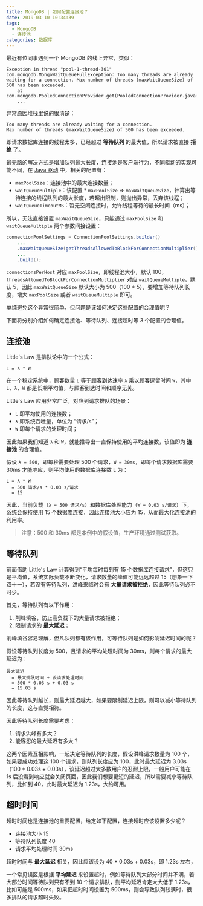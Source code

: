 ```yaml
---
title: MongoDB | 如何配置连接池？
date: 2019-03-10 10:34:39
tags:
  - MongoDB
  - 连接池
categories: 数据库
---
```


最近有位同事遇到一个 MongoDB 的线上异常，类似：

```
Exception in thread "pool-1-thread-301" com.mongodb.MongoWaitQueueFullException: Too many threads are already waiting for a connection. Max number of threads (maxWaitQueueSize) of 500 has been exceeded.
    at com.mongodb.PooledConnectionProvider.get(PooledConnectionProvider.java:70)
    ...
```

异常原因堆栈里说的很清楚：

```
Too many threads are already waiting for a connection. 
Max number of threads (maxWaitQueueSize) of 500 has been exceeded.
```

<!-- more -->

即请求数据库连接的线程太多，已经超过 **等待队列** 的最大值，所以请求被直接 **拒绝** 了。

最无脑的解决方式是增加队列最大长度，连接池是客户端行为，不同驱动的实现可能不同，在 [Java 驱动](http://mongodb.github.io/mongo-java-driver/3.10/javadoc/?com/mongodb/MongoClientURI.html) 中，相关的配置有：

* `maxPoolSize`：连接池中的最大连接数量；
* `waitQueueMultiple`：该配置 * `maxPoolSize`  => `maxWaitQueueSize`，计算出等待连接的线程队列的最大长度，若超出限制，则抛出异常，丢弃该线程；
* `waitQueueTimeoutMS`：暂无空闲连接时，允许线程等待的最长时间（ms）；

所以，无法直接设置 `maxWaitQueueSize`，只能通过 `maxPoolSize` 和 `waitQueueMultiple` 两个参数间接设置：

```Java
connectionPoolSettings = ConnectionPoolSettings.builder()
    ...
    .maxWaitQueueSize(getThreadsAllowedToBlockForConnectionMultiplier() * getConnectionsPerHost())
    ...
    .build();
```

`connectionsPerHost` 对应 `maxPoolSize`，即线程池大小，默认 100，`threadsAllowedToBlockForConnectionMultiplier` 对应 `waitQueueMultiple`，默认 5，因此 `maxWaitQueueSize` 默认大小为 500（100 * 5），要增加等待队列长度，增大 `maxPoolSize` 或者 `waitQueueMultiple` 即可。

单纯避免这个异常很简单，但问题是该如何决定这些配置的合理值呢？

下面将分别介绍如何确定连接池、等待队列、连接超时等 3 个配置的合理值。

## 连接池

Little's Law 是排队论中的一个公式：

```
L = λ * W
```

在一个稳定系统中，顾客数量 `L` 等于顾客到达速率 `λ` 乘以顾客逗留时间 `W`，其中 `L`、`λ`、`W` 都是长期平均值，与顾客到达时间和顺序无关。

Little's Law 应用非常广泛，对应到请求排队的场景：

* `L` 即平均使用的连接数；
* `λ` 即系统吞吐量，单位为 “请求/s”；
* `W` 即每个请求的处理时间；

因此如果我们知道 `λ` 和 `W`，就能推导出一直保持使用的平均连接数，该值即为 **连接池** 的合理值。

假设 `λ = 500`，即每秒需要处理 500 个请求，`W = 30ms`，即每个请求数据库需要 30ms 才能响应，则平均使用的数据库连接数 `L` 为：

```
L = λ * W
  = 500 请求/s * 0.03 s/请求
  = 15
```

因此，当前负载（`λ = 500 请求/s`）和数据库处理能力（`W = 0.03 s/请求`）下，系统会保持使用 15 个数据库连接，因此连接池大小应为 15，从而最大化连接池的利用率。

>注意：500 和 30ms 都是本例中的假设值，生产环境通过测试获取。

## 等待队列

前面借助 Little's Law 计算得到“平均每时每刻有 15 个数据库连接请求”，但这只是平均值，系统实际负载不断变化，请求数量的峰值可能远远超过 15（想象一下双十一），若没有等待队列，洪峰来临时会有 **大量请求被拒绝**，因此等待队列必不可少。

首先，等待队列有以下作用：

1. 削峰填谷，防止高负载下的大量请求被拒绝；
2. 限制请求的 **最大延迟**；

削峰填谷容易理解，但凡队列都有该作用，可等待队列是如何影响延迟时间的呢？

假设等待队列长度为 500，且请求的平均处理时间为 30ms，则每个请求的最大延迟为：

```
最大延迟
  = 最大排队时间 + 该请求处理时间
  = 500 * 0.03 s + 0.03 s
  = 15.03 s
```

因此等待队列越长，则最大延迟越大，如果要限制延迟上限，则可以减小等待队列的长度，这与直觉相符。

因此等待队列长度需要考虑：

1. 请求洪峰有多大？
2. 能容忍的最大延迟有多大？

这两个因素互相影响，一起决定等待队列的长度，假设洪峰请求数量为 100 个，如果要成功处理这 100 个请求，则队列长度应为 100，此时最大延迟为 3.03s（100 * 0.03s + 0.03s），该延迟超过大多数用户的忍耐上限，一般用户可能在 1s 后没看到响应就会关闭页面，因此我们想要更短的延迟，所以需要减小等待队列，比如到 40，此时最大延迟为 1.23s，大约可用。

## 超时时间

超时时间也是连接池的重要配置，给定如下配置，连接超时应该设置多少呢？

* 连接池大小 15
* 等待队列长度 40
* 请求平均处理时间 30ms

超时时间与 **最大延迟** 相关，因此应该设为 40 * 0.03s + 0.03s，即 1.23s 左右，

一个常见误区是根据 **平均延迟** 来设置超时，例如等待队列大部分时间并不满，若大部分时间等待队列只有不到 10 个请求排队，则平均延迟肯定大大低于 1.23s，比如可能是 500ms，如果把超时时间设置为 500ms，则会导致队列较满时，很多排队的请求超时失败。





